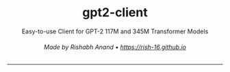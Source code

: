 <h1 align="center">gpt2-client</h1>

<p align="center">Easy-to-use Client for GPT-2 117M and 345M Transformer Models</p>

<!-- <center>

[![License: MIT](https://img.shields.io/badge/License-MIT-yellow.svg)](https://opensource.org/licenses/MIT)

</center> -->

<h6 align="center">Made by Rishabh Anand • <a href="https://rish-16.github.io">https://rish-16.github.io</a></h6>

---